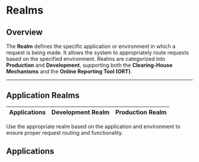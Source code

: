 # Realms

## Overview
The **Realm** defines the specific application or environment in which a request is being made. It allows the system to appropriately route requests based on the specified environment. Realms are categorized into **Production** and **Development**, supporting both the **Clearing-House Mechanisms** and the **Online Reporting Tool (ORT)**.

---

## Application Realms

<table>
    <thead>
        <tr>
            <th>Applications</th>
            <th>Development Realm</th>
            <th>Production Realm</th>
        </tr>
    </thead>
    <tbody>
        <!--@include: @/../components/common/realm/abs.md-->
        <!--@include: @/../components/common/realm/bch.md-->
        <!--@include: @/../components/common/realm/chm.md-->
        <!--@include: @/../components/common/realm/ort.md-->
    </tbody>
</table>

Use the appropriate realm based on the application and environment to ensure proper request routing and functionality.

## Applications

<!--@include: @/../components/about/bch.md-->
<!--@include: @/../components/about/abs.md-->
<!--@include: @/../components/about/chm.md-->
<!--@include: @/../components/about/ort.md-->
